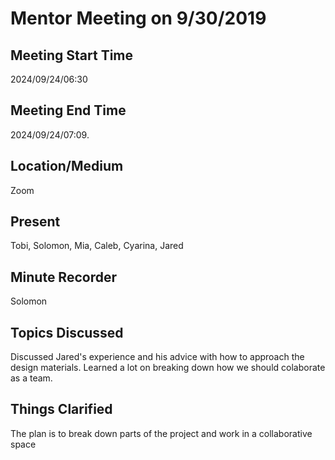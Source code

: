 # Mentor Meeting on 9/30/2019

## Meeting Start Time

2024/09/24/06:30

## Meeting End Time

2024/09/24/07:09.

## Location/Medium

Zoom
## Present

Tobi, Solomon, Mia, Caleb, Cyarina, Jared

## Minute Recorder

Solomon

## Topics Discussed

Discussed Jared's experience and his advice with how to approach the design materials. Learned a lot on breaking down how we should colaborate as a team. 

## Things Clarified

The plan is to break down parts of the project and work in a collaborative space
